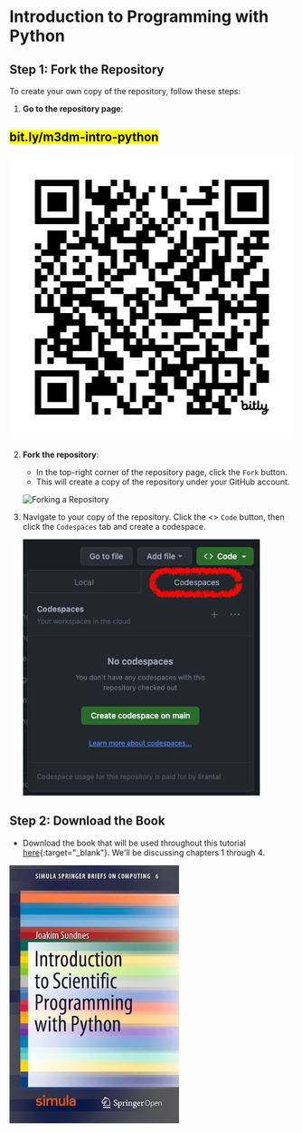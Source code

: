 # Introduction to Programming with Python

## Step 1: Fork the Repository

To create your own copy of the repository, follow these steps:

1. **Go to the repository page**:

<h2><mark>bit.ly/m3dm-intro-python</mark></h2>

![QR Code](qr-code.png)



2. **Fork the repository**: 
   - In the top-right corner of the repository page, click the `Fork` button. 
   - This will create a copy of the repository under your GitHub account.
   
   ![Forking a Repository](https://www.freecodecamp.org/news/content/images/2022/02/GitHub-Fork.gif)

3. Navigate to your copy of the repository. Click the <> `Code` button, then click the `Codespaces` tab and create a codespace.

   ![Codespaces](codespaces.png)

## Step 2: Download the Book

- Download the book that will be used throughout this tutorial [here](https://link.springer.com/book/10.1007/978-3-030-50356-7){:target="_blank"}. We'll be discussing chapters 1 through 4.

[![book](book.jpeg)](https://drive.google.com/uc?export=download&id=1JoH2u7UZ82ZWywKAaHF0k85nQOuBZAb4)
